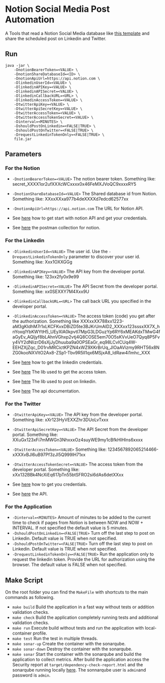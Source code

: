 # Notion Social Media Post Automation
A Tools that read a Notion Social Media database like [this template](https://educostadev.notion.site/a62980e346124c04b662b02d85f3c0b1?v=05f50fac3e564b66ac202ada5aba94f0) and share the scheduled post on Linkedin and Twitter. 

## Run

``` 
java -jar \
    -DnotionBearerToken=<VALUE> \
    -DnotionShareDatabaseId=<ID> \
    -DnotionApiUrl=https://api.notion.com \
    -DlinkedinUserId=<VALUE> \
    -DlinkedinAPIKey=<VALUE> \
    -DlinkedinAPISecret=<VALUE> \
    -DlinkedinCallbackURL=<URL> \
    -DlinkedinAccessToken=<VALUE> \
    -DtwitterApiKey=<VALUE> \
    -DtwitterApiSecretKey=<VALUE> \
    -DtwitterAccessToken=<VALUE> \
    -DtwitterAccessTokenSecret=<VALUE> \
    -Dinterval=<MINUTES> \
    -DshouldPostOnLinkedin=<FALSE|TRUE> \
    -DshouldPostOnTwitter=<FALSE|TRUE> \
    -DrequestLinkedinTokenOnly=<FALSE|TRUE> \
    file.jar 
```

## Parameters  

### For the Notion
- `-DnotionBearerToken=<VALUE>` The notion bearer token. Something like: secret_XXXX1or2ufXXXcWCxxxx0x46FeMXJVoQC9xxxxRY5
- `-DnotionShareDatabaseId=<VALUE>` The Shared database id from Notion. Something like: XXxxXXxa977b4deXXXXd7edcd62577xx 
- `-DnotionApiUrl=https://api.notion.com` The URL for Notion API. 


- See [here](https://developers.notion.com/docs) how to get start with notion API and get your credentials.
- See [here](https://www.postman.com/notionhq/) the postman collection for notion.


### For the Linkedin
- `-DlinkedinUserId=<VALUE>` The user id. Use the `-DrequestLinkedinTokenOnly` parameter to discover your user id. Something like: Xxx1OXXGGg
- `-DlinkedinAPIKey=<VALUE>` The API key from the developer portal. Something like: 123xx2fy0x9e99
- `-DlinkedinAPISecret=<VALUE>` The API Secret from the developer portal. Something like: xx0SEXXY7M4Xxx9U
- `-DlinkedinCallbackURL=<URL>` The call back URL you specified in the developer portal. 
- `-DlinkedinAccessToken=<VALUE>` The access token (code) you get after the authorization. Something like XXXxxXX788xx1223-aM3gKIdhM7r1xLKCFKvxDBiZD5te3BJKrUmAlD2_XXXxx123sssxXX7X_hnYoxqlYbKWYtH5_UEyXlA0kpvtI7MpG3LDGuzYp6RY6xMEAKdxTMwG4faGyEv_AQljyf8bLAhnVGhxp2vtj4Q8COSE5em70O5sKVvUeO7Qyq8P5Fvy4VY2dNIizrD6sXjJyDhuuba9a0OPSEaGr_eq98LCvICUq4W-EEHZXjZqc_D01rvMRCictKPZN4xWZ9XKrBrUq_JIOaAVizmy9RHT56x8NZG0kooNXVltO2Ax8-ZSp1-Tbv9R5ll1qx6MSjxA8_IdRaw4i1mhc_XXX


- See [here](https://www.jcchouinard.com/get-your-oauth-credentials-for-linkedin-api/) how to get the linkedin credentials.
- See [here](https://github.com/scribejava/scribejava) The lib used to get the access token.
- See [here](https://github.com/ebx/ebx-linkedin-sdk) The lib used to post on linkedin.
- See [here](https://docs.microsoft.com/en-us/linkedin/marketing/integrations/community-management/shares/share-api?tabs=http) The api documentation. 

### For the Twitter
- `-DtwitterApiKey=<VALUE>` The API key from the developer portal. Something like: xXr123HyVEXXZhr3DUoLvTxxx
- `-DtwitterApiSecretKey=<VALUE>` The API Secret from the developer portal. Something like: XXuGx123xFi7mMWGn3NhxxxOz4suyWE9my1cBfkHIHlns6xxxx
- `-DtwitterAccessToken=<VALUE>` Something like: 1234567892065214466-xXXXvBJl6uB97Pf3zJl5Q999lH71xx
- `-DtwitterAccessTokenSecret=<VALUE>` The access token from the developer portal. Something like: xXx132BBk4NcXiEq617pTn55btSFRO2si6dAs6detXXxx


- See [here](https://developer.twitter.com/en/docs/tutorials/step-by-step-guide-to-making-your-first-request-to-the-twitter-api-v2) how to get you credentials.
- See [here](https://developer.twitter.com/en/docs/twitter-api/v1/tweets/post-and-engage/api-reference/post-statuses-update) the API.

### For the Application 
- `-Dinterval=<MINUTES>` Amount of minutes to be added to the current time to check if pages from Notion is between NOW and NOW + INTERVAL. If not specified the default value is 5 minutes.
- `-DshouldPostOnLinkedin=<FALSE|TRUE>` Turn off the last step to post on Linkedin. Default value is TRUE when not specified.
- `-DshouldPostOnTwitter=<FALSE|TRUE>` Turn off the last step to post on Linkedin. Default value is TRUE when not specified.
- `-DrequestLinkedinTokenOnly=<FALSE|TRUE>` Run the application only to request the linkedin token. Provide the URL for authorization using the browser. The default value is FALSE when not specified.

## Make Script

On the root folder you can find the `MakeFile` with shortcuts to the main commands as following.

- `make build` Build the application in a fast way without tests or addition validation checks.
- `make check` Build the application completely running tests and additional validation checks.
- `make run` Execute build without tests and run the application with local-container profile.
- `make test` Run the test in multiple threads.
- `make sonar-up` Create the container with the sonarqube.
- `make sonar-down` Destroy the container with the sonarqube.
- `make sonar` Start the container with the sonarqube and build the application to collect metrics. After build the application access the Security report at `target/dependency-check-report.html` and the sonarqube running locally [here](http://127.0.0.1:9000/projects?sort=-analysis_date). The sonnarqube user is `admin`and password is `admin`.
